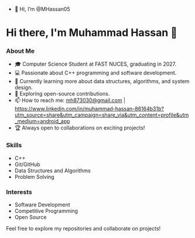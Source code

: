 - 👋 Hi, I’m @MHassan05
# Hi there, I'm Muhammad Hassan 👋

### About Me
- 🎓 Computer Science Student at FAST NUCES, graduating in 2027.
- 💻 Passionate about C++ programming and software development.
- 🚀 Currently learning more about data structures, algorithms, and system design.
- 🌱 Exploring open-source contributions.
- 📫 How to reach me: mh873030@gmail.com | https://www.linkedin.com/in/muhammad-hassan-86164b31b?utm_source=share&utm_campaign=share_via&utm_content=profile&utm_medium=android_app
- 🏆 Always open to collaborations on exciting projects!

### Skills
- C++
- Git/GitHub
- Data Structures and Algorithms
- Problem Solving

### Interests
- Software Development
- Competitive Programming
- Open Source

Feel free to explore my repositories and collaborate on projects!
